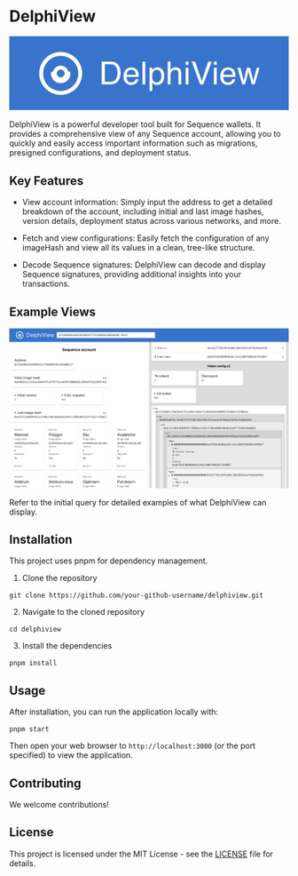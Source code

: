 # DelphiView

![DelphiView Logo](/imgs/logo2.png)

DelphiView is a powerful developer tool built for Sequence wallets. It provides a comprehensive view of any Sequence account, allowing you to quickly and easily access important information such as migrations, presigned configurations, and deployment status.

## Key Features

* View account information: Simply input the address to get a detailed breakdown of the account, including initial and last image hashes, version details, deployment status across various networks, and more.

* Fetch and view configurations: Easily fetch the configuration of any imageHash and view all its values in a clean, tree-like structure.

* Decode Sequence signatures: DelphiView can decode and display Sequence signatures, providing additional insights into your transactions.

## Example Views

![DelphiView Screenshot](/imgs/demo.png)

Refer to the initial query for detailed examples of what DelphiView can display.

## Installation

This project uses pnpm for dependency management. 

1. Clone the repository
```
git clone https://github.com/your-github-username/delphiview.git
```

2. Navigate to the cloned repository
```
cd delphiview
```

3. Install the dependencies
```
pnpm install
```

## Usage

After installation, you can run the application locally with:
```
pnpm start
```

Then open your web browser to `http://localhost:3000` (or the port specified) to view the application.

## Contributing

We welcome contributions!

## License

This project is licensed under the MIT License - see the [LICENSE](LICENSE) file for details.
